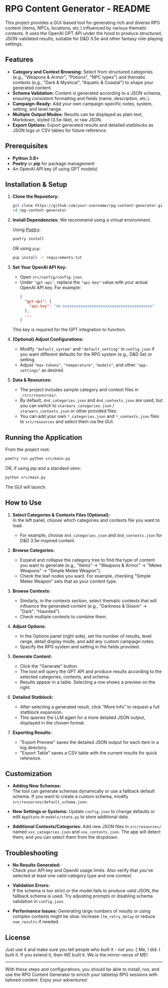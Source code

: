 # RPG Content Generator - README

This project provides a GUI-based tool for generating rich and diverse RPG content (items, NPCs, locations, etc.) influenced by various thematic contexts. It uses the OpenAI GPT API under the hood to produce structured, JSON-validated results, suitable for D&D 3.5e and other fantasy role-playing settings.

## Features
- **Category and Context Browsing:** Select from structured categories (e.g., "Weapons & Armor", "Potions", "NPC types") and thematic contexts (e.g., "Dark & Mystical", "Aquatic & Coastal") to shape your generated content.
- **Schema Validation:** Content is generated according to a JSON schema, ensuring consistent formatting and fields (name, description, etc.).
- **Campaign-Ready:** Add your own campaign-specific notes, system, setting, and level range.
- **Multiple Output Modes:** Results can be displayed as plain text, Markdown, styled (3.5e-like), or raw JSON.
- **Export Options:** Export generated results and detailed statblocks as JSON logs or CSV tables for future reference.

## Prerequisites
- **Python 3.8+**  
- **Poetry** or **pip** for package management
- An OpenAI API key (if using GPT models)

## Installation & Setup

1. **Clone the Repository:**
   ```bash
   git clone https://github.com/your-username/rpg-content-generator.git
   cd rpg-content-generator
   ```

2. **Install Dependencies:**
   We recommend using a virtual environment.

   Using [Poetry](https://python-poetry.org/):
   ```bash
   poetry install
   ```
   
   OR using `pip`:
   ```bash
   pip install -r requirements.txt
   ```

3. **Set Your OpenAI API Key:**
   - Open `src/config/config.json`.
   - Under `"gpt-api"`, replace the `"api-key"` value with your actual OpenAI API key. For example:
     ```json
     {
       "gpt-api": {
         "api-key": "sk-xxxxxxxxxxxxxxxxxxxxxxxxxxxxxxxxxxxxxxxx"
       },
       ...
     }
     ```

   This key is required for the GPT integration to function.

4. **(Optional) Adjust Configurations:**
   - Modify `"default_system"` and `"default_setting"` in `config.json` if you want different defaults for the RPG system (e.g., D&D 5e) or setting.
   - Adjust `"max-tokens"`, `"temperature"`, `"models"`, and other `"app-settings"` as desired.

5. **Data & Resources:**
   - The project includes sample category and context files in `./src/resources/`.  
   - By default, `dnd_categories.json` and `dnd_contexts.json` are used, but you can switch to `starwars_categories.json` / `starwars_contexts.json` or other provided files.
   - You can add your own `*_categories.json` and `*_contexts.json` files to `src/resources` and select them via the GUI.

## Running the Application
From the project root:
```bash
poetry run python src/main.py
```
OR, if using pip and a standard venv:
```bash
python src/main.py
```

The GUI will launch.

## How to Use
1. **Select Categories & Contexts Files (Optional):**  
   In the left panel, choose which categories and contexts file you want to load.  
   - For example, choose `dnd_categories.json` and `dnd_contexts.json` for D&D 3.5e inspired content.

2. **Browse Categories:**
   - Expand and collapse the category tree to find the type of content you want to generate (e.g., "Items" → "Weapons & Armor" → "Melee Weapons" → "Simple Melee Weapon").
   - Check the leaf nodes you want. For example, checking "Simple Melee Weapon" sets that as your content type.

3. **Browse Contexts:**
   - Similarly, in the contexts section, select thematic contexts that will influence the generated content (e.g., "Darkness & Gloom" → "Dark", "Haunted").
   - Check multiple contexts to combine them.

4. **Adjust Options:**
   - In the Options panel (right side), set the number of results, level range, detail display mode, and add any custom campaign notes.
   - Specify the RPG system and setting in the fields provided.

5. **Generate Content:**
   - Click the "Generate" button.  
   - The tool will query the GPT API and produce results according to the selected categories, contexts, and schema.
   - Results appear in a table. Selecting a row shows a preview on the right.

6. **Detailed Statblock:**
   - After selecting a generated result, click "More Info" to request a full statblock expansion.  
   - This queries the LLM again for a more detailed JSON output, displayed in the chosen format.

7. **Exporting Results:**
   - "Export Preview" saves the detailed JSON output for each item in a log directory.
   - "Export Table" saves a CSV table with the current results for quick reference.

## Customization
- **Adding New Schemas:**  
  The tool can generate schemas dynamically or use a fallback default schema. If you want to create a custom schema, modify `src/resources/default_schema.json`.
  
- **New Settings or Systems:**
  Update `config.json` to change defaults or edit `AppState` in `models/state.py` to store additional data.

- **Additional Contexts/Categories:**
  Add new JSON files in `src/resources/` named `xxx_categories.json` and `xxx_contexts.json`. The app will detect them, and you can select them from the dropdown.

## Troubleshooting
- **No Results Generated:**  
  Check your API key and OpenAI usage limits. Also verify that you've selected at least one valid category type and one context.
  
- **Validation Errors:**  
  If the schema is too strict or the model fails to produce valid JSON, the fallback schema is used. Try adjusting prompts or disabling schema validation in `config.json`.

- **Performance Issues:**
  Generating large numbers of results or using complex contexts might be slow. Increase `llm_retry_delay` or reduce `num_results` if needed.

## License
Just use it and make sure you tell people who built it - not you :] Me, I did. I built it. If you extend it, then WE built it. We is the mirror-verse of ME!

---

With these steps and configurations, you should be able to install, run, and use the RPG Content Generator to enrich your tabletop RPG sessions with tailored content. Enjoy your adventures!
